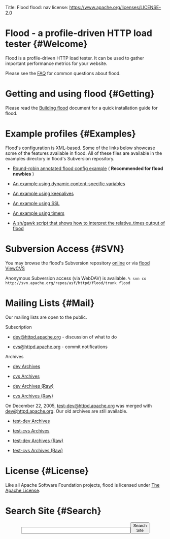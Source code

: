 Title: Flood
flood: nav
license: https://www.apache.org/licenses/LICENSE-2.0

# Flood - a profile-driven HTTP load tester  {#Welcome}

Flood is a profile-driven HTTP load tester. It can be used to gather
important performance metrics for your website.

Please see the [FAQ](faq.html) for common questions about flood.

# Getting and using flood  {#Getting}

Please read the [Building flood](building.html) document for a quick
installation guide for flood.

# Example profiles  {#Examples}

Flood's configuration is XML-based. Some of the links below showcase some
of the features available in flood. All of these files are available in the
examples directory in flood's Subversion repository.

-  [Round-robin annotated flood config
example](http://svn.apache.org/repos/asf/httpd/flood/trunk/examples/round-robin.xml)
( **Recommended for flood newbies** )

-  [An example using dynamic content-specific
variables](http://svn.apache.org/repos/asf/httpd/flood/trunk/examples/round-robin-dynamic.xml) 

-  [An example using
keepalives](http://svn.apache.org/repos/asf/httpd/flood/trunk/examples/round-robin-keepalive.xml) 

-  [An example using
SSL](http://svn.apache.org/repos/asf/httpd/flood/trunk/examples/round-robin-ssl.xml) 

-  [An example using
timers](http://svn.apache.org/repos/asf/httpd/flood/trunk/examples/round-robin-timed.xml) 

-  [A sh/gawk script that shows how to interpret the relative_times output
of
flood](http://svn.apache.org/repos/asf/httpd/flood/trunk/examples/analyze-relative) 

# Subversion Access  {#SVN}

You may browse the flood's Subversion repository
[online](http://svn.apache.org/repos/asf/httpd/flood/trunk/) or via [flood
ViewCVS](http://svn.apache.org/viewcvs.cgi/httpd/flood/trunk) 

Anonymous Subversion access (via WebDAV) is available.
`
% svn co http://svn.apache.org/repos/asf/httpd/flood/trunk flood
` 

# Mailing Lists  {#Mail}

Our mailing lists are open to the public.

Subscription

-  [dev@httpd.apache.org](mailto:dev-subscribe@httpd.apache.org) -
discussion of what to do

-  [cvs@httpd.apache.org](mailto:cvs-subscribe@httpd.apache.org) - commit
notifications

Archives

-  [dev Archives](http://mail-archives.apache.org/mod_mbox/httpd-dev/) 

-  [cvs Archives](http://mail-archives.apache.org/mod_mbox/httpd-cvs/) 

-  [dev Archives (Raw)](http://httpd.apache.org/mail/dev/) 

-  [cvs Archives (Raw)](http://httpd.apache.org/mail/cvs/) 

On December 22, 2005, test-dev@httpd.apache.org was merged with
dev@httpd.apache.org. Our old archives are still available.

-  [test-dev
Archives](http://mail-archives.apache.org/mod_mbox/httpd-test-dev/) 

-  [test-cvs
Archives](http://mail-archives.apache.org/mod_mbox/httpd-test-cvs) 

-  [test-dev Archives (Raw)](http://httpd.apache.org/mail/test-dev/) 

-  [test-cvs Archives (Raw)](http://httpd.apache.org/mail/test-cvs/) 

# License  {#License}

Like all Apache Software Foundation projects, flood is licensed under [The
Apache License](http://www.apache.org/licenses/).

# Search Site  {#Search}

<center><form action="http://search.apache.org/" method="post"><input
type="text" name="keyword" size="40"></input><input type="hidden"
name="results" value="20"></input><input type="hidden" name="what"
value="httpd.apache.org"></input><input type="hidden" name="version"
value="2"></input><input type="submit" value="Search
Site"></input></form></center>

[](/images/apache_pb.gif) 

